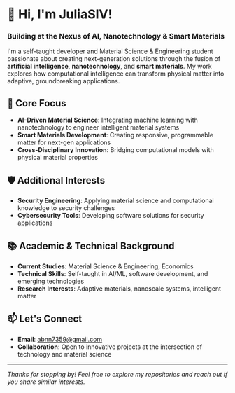 # 👋 Hi, I'm JuliaSIV!

### Building at the Nexus of AI, Nanotechnology & Smart Materials

I'm a self-taught developer and Material Science & Engineering student passionate about creating next-generation solutions through the fusion of **artificial intelligence**, **nanotechnology**, and **smart materials**. My work explores how computational intelligence can transform physical matter into adaptive, groundbreaking applications.

## 🔬 Core Focus

- **AI-Driven Material Science**: Integrating machine learning with nanotechnology to engineer intelligent material systems
- **Smart Materials Development**: Creating responsive, programmable matter for next-gen applications
- **Cross-Disciplinary Innovation**: Bridging computational models with physical material properties

## 🛡️ Additional Interests

- **Security Engineering**: Applying material science and computational knowledge to security challenges
- **Cybersecurity Tools**: Developing software solutions for security applications

## 📚 Academic & Technical Background

- **Current Studies**: Material Science & Engineering, Economics
- **Technical Skills**: Self-taught in AI/ML, software development, and emerging technologies
- **Research Interests**: Adaptive materials, nanoscale systems, intelligent matter

## 📫 Let's Connect

- **Email**: abnn7359@gmail.com
- **Collaboration**: Open to innovative projects at the intersection of technology and material science

---

*Thanks for stopping by! Feel free to explore my repositories and reach out if you share similar interests.*

<!---
JULIASIV/JULIASIV is a ✨ special ✨ repository because its `README.md` (this file) appears on your GitHub profile.
--->
